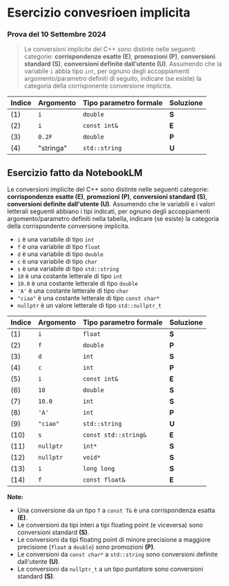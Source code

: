 # Esercizio convesrioen implicita

### Prova del 10 Settembre 2024

> Le conversioni implicite del C++ sono distinte nelle seguenti categorie: **corrispondenze esatte (E)**, **promozioni (P)**, **conversioni standard (S)**, **conversioni definite dall’utente (U)**. Assumendo che la variabile `i` abbia tipo `int`, per ognuno degli accoppiamenti argomento/parametro definiti di seguito, indicare (se esiste) la categoria della corrisponente conversione implicita.

| Indice | Argomento | Tipo parametro formale | Soluzione |
|--------|-----------|------------------------|-----------|
| (1)    | `i`       | `double`               | **S**     |
| (2)    | `i`       | `const int&`           | **E**     |
| (3)    | `0.2F`    | `double`               | **P**     |
| (4)    | "stringa" | `std::string`          | **U**     |

## Esercizio fatto da NotebookLM

Le conversioni implicite del C++ sono distinte nelle seguenti categorie: **corrispondenze esatte (E)**, **promozioni (P)**, **conversioni standard (S)**, **conversioni definite dall'utente (U)**. Assumendo che le variabili e i valori letterali seguenti abbiano i tipi indicati, per ognuno degli accoppiamenti argomento/parametro definiti nella tabella, indicare (se esiste) la categoria della corrispondente conversione implicita.

*   `i` è una variabile di tipo `int`
*   `f` è una variabile di tipo `float`
*   `d` è una variabile di tipo `double`
*   `c` è una variabile di tipo `char`
*   `s` è una variabile di tipo `std::string`
*   `10` è una costante letterale di tipo `int`
*   `10.0` è una costante letterale di tipo `double`
*   `'A'` è una costante letterale di tipo `char`
*   `"ciao"` è una costante letterale di tipo `const char*`
*   `nullptr` è un valore letterale di tipo `std::nullptr_t`

| Indice | Argomento | Tipo parametro formale | Soluzione |
|--------|-----------|------------------------|-----------|
| (1)    | `i`       | `float`                | **S**     |
| (2)    | `f`       | `double`               | **P**     |
| (3)    | `d`       | `int`                  | **S**     |
| (4)    | `c`       | `int`                  | **P**     |
| (5)    | `i`       | `const int&`           | **E**     |
| (6)    | `10`      | `double`               | **S**     |
| (7)    | `10.0`    | `int`                  | **S**     |
| (8)    | `'A'`     | `int`                  | **P**     |
| (9)    | `"ciao"`  | `std::string`          | **U**     |
| (10)   | `s`       | `const std::string&`   | **E**     |
| (11)   | `nullptr` | `int*`                 | **S**     |
| (12)   | `nullptr` | `void*`                | **S**     |
| (13)   | `i`       | `long long`            | **S**     |
| (14)   | `f`       | `const float&`         | **E**     |

**Note:**

*   Una conversione da un tipo `T` a `const T&` è una corrispondenza esatta **(E)**.
*   Le conversioni da tipi interi a tipi floating point (e viceversa) sono conversioni standard **(S)**.
*   Le conversioni da tipi floating point di minore precisione a maggiore precisione (`float` a `double`) sono promozioni **(P)**.
*   Le conversioni da `const char*` a `std::string` sono conversioni definite dall'utente **(U)**.
*   Le conversioni da `nullptr_t` a un tipo puntatore sono conversioni standard **(S)**.

